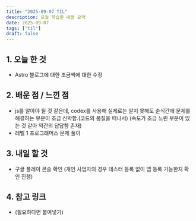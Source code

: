 ```yaml
---
title: "2025-09-07 TIL"
description: 오늘 학습한 내용 요약
date: 2025-09-07
tags: ["til"]
draft: false
---
```


## 1. 오늘 한 것
- Astro 블로그에 대한 조금씩에 대한 수정

## 2. 배운 점 / 느낀 점
- js를 알아야 될 것 같은데, codex를 사용해 실제로는 알지 못해도 순식간에 문제를 해결하는 부분이 조금 신박함.(코드의 품질을 떠나서) (속도가 조금 느린 부분이 있는 것 같아 약간의 답답함 존재)
- 레벨 1 프로그래머스 문제 풀이

## 3. 내일 할 것
- 구글 플레이 콘솔 확인 (개인 사업자의 경우 테스터 등록 없이 앱 등록 가능한지 확인 진행)

## 4. 참고 링크
- (필요하다면 붙여넣기)